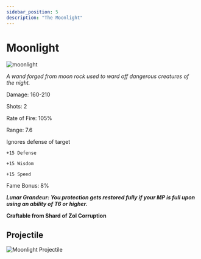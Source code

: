 ```yaml
---
sidebar_position: 5
description: "The Moonlight"
---
```


# Moonlight

![moonlight](https://vwiki.valorserver.com/api/item/picture/moonlight)

<i>A wand forged from moon rock used to ward off dangerous creatures of the night.</i>

Damage: 160-210

Shots: 2

Rate of Fire: 105% 

Range: 7.6 

Ignores defense of target

    +15 Defense
    
    +15 Wisdom
    
    +15 Speed

Fame Bonus: 8%

***Lunar Grandeur: You protection gets restored fully if your MP is full upon using an ability of T6 or higher.***

**Craftable from Shard of Zol Corruption**

## Projectile

![Moonlight Projectile](https://cdn.discordapp.com/attachments/953134990428868629/997619545210626260/moonlight.gif)
